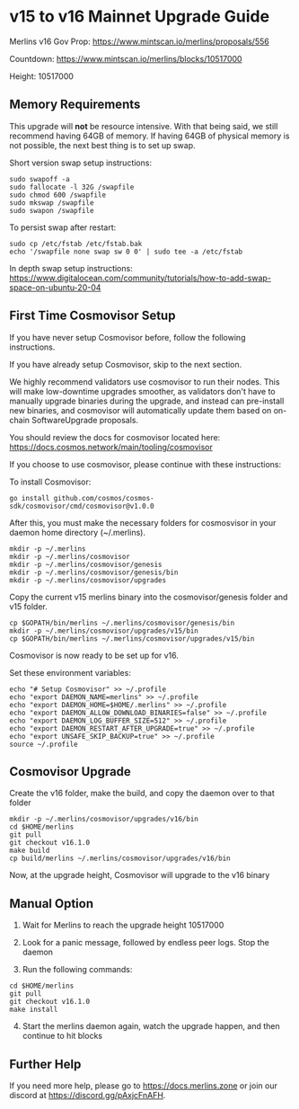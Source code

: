 # v15 to v16 Mainnet Upgrade Guide

Merlins v16 Gov Prop: <https://www.mintscan.io/merlins/proposals/556>

Countdown: <https://www.mintscan.io/merlins/blocks/10517000>

Height: 10517000

## Memory Requirements

This upgrade will **not** be resource intensive. With that being said, we still recommend having 64GB of memory. If having 64GB of physical memory is not possible, the next best thing is to set up swap.

Short version swap setup instructions:

``` {.sh}
sudo swapoff -a
sudo fallocate -l 32G /swapfile
sudo chmod 600 /swapfile
sudo mkswap /swapfile
sudo swapon /swapfile
```

To persist swap after restart:

``` {.sh}
sudo cp /etc/fstab /etc/fstab.bak
echo '/swapfile none swap sw 0 0' | sudo tee -a /etc/fstab
```

In depth swap setup instructions:
<https://www.digitalocean.com/community/tutorials/how-to-add-swap-space-on-ubuntu-20-04>

## First Time Cosmovisor Setup

If you have never setup Cosmovisor before, follow the following instructions.

If you have already setup Cosmovisor, skip to the next section.

We highly recommend validators use cosmovisor to run their nodes. This
will make low-downtime upgrades smoother, as validators don't have to
manually upgrade binaries during the upgrade, and instead can
pre-install new binaries, and cosmovisor will automatically update them
based on on-chain SoftwareUpgrade proposals.

You should review the docs for cosmovisor located here:
<https://docs.cosmos.network/main/tooling/cosmovisor>

If you choose to use cosmovisor, please continue with these
instructions:

To install Cosmovisor:

``` {.sh}
go install github.com/cosmos/cosmos-sdk/cosmovisor/cmd/cosmovisor@v1.0.0
```

After this, you must make the necessary folders for cosmosvisor in your
daemon home directory (\~/.merlins).

``` {.sh}
mkdir -p ~/.merlins
mkdir -p ~/.merlins/cosmovisor
mkdir -p ~/.merlins/cosmovisor/genesis
mkdir -p ~/.merlins/cosmovisor/genesis/bin
mkdir -p ~/.merlins/cosmovisor/upgrades
```

Copy the current v15 merlins binary into the
cosmovisor/genesis folder and v15 folder.

```{.sh}
cp $GOPATH/bin/merlins ~/.merlins/cosmovisor/genesis/bin
mkdir -p ~/.merlins/cosmovisor/upgrades/v15/bin
cp $GOPATH/bin/merlins ~/.merlins/cosmovisor/upgrades/v15/bin
```

Cosmovisor is now ready to be set up for v16.

Set these environment variables:

```{.sh}
echo "# Setup Cosmovisor" >> ~/.profile
echo "export DAEMON_NAME=merlins" >> ~/.profile
echo "export DAEMON_HOME=$HOME/.merlins" >> ~/.profile
echo "export DAEMON_ALLOW_DOWNLOAD_BINARIES=false" >> ~/.profile
echo "export DAEMON_LOG_BUFFER_SIZE=512" >> ~/.profile
echo "export DAEMON_RESTART_AFTER_UPGRADE=true" >> ~/.profile
echo "export UNSAFE_SKIP_BACKUP=true" >> ~/.profile
source ~/.profile
```

## Cosmovisor Upgrade

Create the v16 folder, make the build, and copy the daemon over to that folder

```{.sh}
mkdir -p ~/.merlins/cosmovisor/upgrades/v16/bin
cd $HOME/merlins
git pull
git checkout v16.1.0
make build
cp build/merlins ~/.merlins/cosmovisor/upgrades/v16/bin
```

Now, at the upgrade height, Cosmovisor will upgrade to the v16 binary

## Manual Option

1. Wait for Merlins to reach the upgrade height 10517000

2. Look for a panic message, followed by endless peer logs. Stop the daemon

3. Run the following commands:

```{.sh}
cd $HOME/merlins
git pull
git checkout v16.1.0
make install
```

4. Start the merlins daemon again, watch the upgrade happen, and then continue to hit blocks

## Further Help

If you need more help, please go to <https://docs.merlins.zone> or join
our discord at <https://discord.gg/pAxjcFnAFH>.
